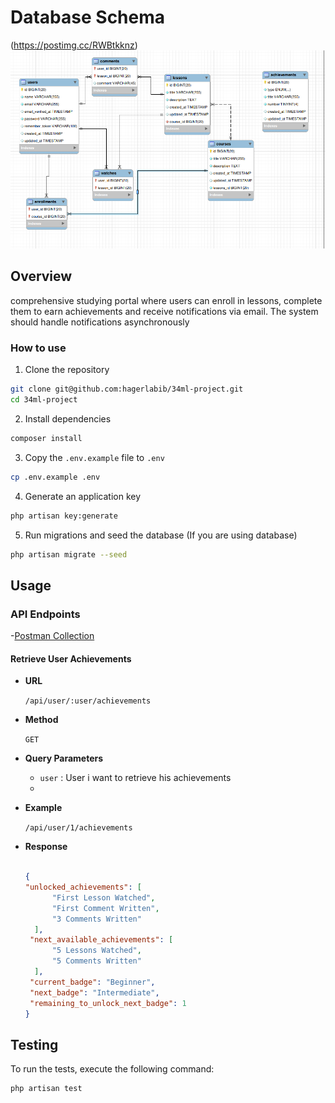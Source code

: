 # Database Schema
(https://postimg.cc/RWBtkknz)
![img.png](img.png)

## Overview

comprehensive studying portal where users can enroll in lessons, complete them
to earn achievements and receive notifications via email. The system should handle
notifications asynchronously

### How to use

1. Clone the repository

```bash
git clone git@github.com:hagerlabib/34ml-project.git
cd 34ml-project
```

2. Install dependencies

```bash
composer install
```

3. Copy the `.env.example` file to `.env`

```bash
cp .env.example .env
```

4. Generate an application key

```bash
php artisan key:generate
```

5. Run migrations and seed the database (If you are using database)

```bash
php artisan migrate --seed
```

## Usage

### API Endpoints

-[Postman Collection](https://api.postman.com/collections/29796539-a1adf9ba-4b82-4736-a92d-77a483e070ca?access_key=PMAT-01J3QW0737VMTF9EDXDHBJS4QZ)

#### Retrieve User Achievements

- **URL**

  `/api/user/:user/achievements`
- **Method**

  `GET`
- **Query Parameters**

    - `user` : User i want to retrieve his achievements
    - 
- **Example**

  `/api/user/1/achievements`

- **Response**

  ```json
  
  {
  "unlocked_achievements": [
        "First Lesson Watched",
        "First Comment Written",
        "3 Comments Written"
    ],
   "next_available_achievements": [
        "5 Lessons Watched",
        "5 Comments Written"
    ],
   "current_badge": "Beginner",
   "next_badge": "Intermediate",
   "remaining_to_unlock_next_badge": 1
  }
  ```

## Testing

To run the tests, execute the following command:

```bash
php artisan test
```


